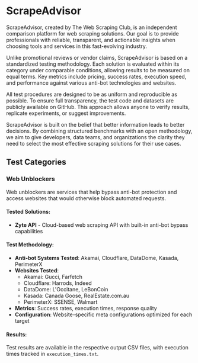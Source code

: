 # ScrapeAdvisor

ScrapeAdvisor, created by The Web Scraping Club, is an independent comparison platform for web scraping solutions. Our goal is to provide professionals with reliable, transparent, and actionable insights when choosing tools and services in this fast-evolving industry.

Unlike promotional reviews or vendor claims, ScrapeAdvisor is based on a standardized testing methodology. Each solution is evaluated within its category under comparable conditions, allowing results to be measured on equal terms. Key metrics include pricing, success rates, execution speed, and performance against various anti-bot technologies and websites.

All test procedures are designed to be as uniform and reproducible as possible. To ensure full transparency, the test code and datasets are publicly available on GitHub. This approach allows anyone to verify results, replicate experiments, or suggest improvements.

ScrapeAdvisor is built on the belief that better information leads to better decisions. By combining structured benchmarks with an open methodology, we aim to give developers, data teams, and organizations the clarity they need to select the most effective scraping solutions for their use cases.

## Test Categories

### Web Unblockers
Web unblockers are services that help bypass anti-bot protection and access websites that would otherwise block automated requests.

#### Tested Solutions:
- **Zyte API** - Cloud-based web scraping API with built-in anti-bot bypass capabilities

#### Test Methodology:
- **Anti-bot Systems Tested**: Akamai, Cloudflare, DataDome, Kasada, PerimeterX
- **Websites Tested**: 
  - Akamai: Gucci, Farfetch
  - Cloudflare: Harrods, Indeed
  - DataDome: L'Occitane, LeBonCoin
  - Kasada: Canada Goose, RealEstate.com.au
  - PerimeterX: SSENSE, Walmart
- **Metrics**: Success rates, execution times, response quality
- **Configuration**: Website-specific meta configurations optimized for each target

#### Results:
Test results are available in the respective output CSV files, with execution times tracked in `execution_times.txt`.
